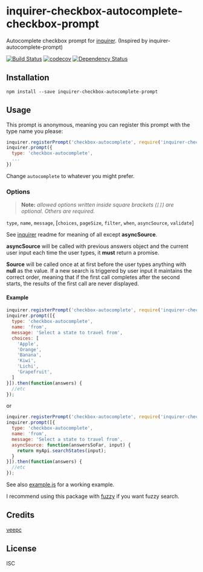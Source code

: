 # inquirer-checkbox-autocomplete-checkbox-prompt

Autocomplete checkbox prompt for [inquirer](https://github.com/SBoudrias/Inquirer.js). (Inspired by inquirer-autocomplete-prompt)

[![Build Status](https://travis-ci.org/VeepC/inquirer-checkbox-autocomplete-prompt.svg?branch=master)](https://travis-ci.org/VeepC/inquirer-checkbox-autocomplete-prompt) [![codecov](https://codecov.io/gh/VeepC/inquirer-checkbox-autocomplete-prompt/branch/master/graph/badge.svg)](https://codecov.io/gh/VeepC/inquirer-checkbox-autocomplete-prompt) [![Dependency Status](https://img.shields.io/david/veepc/inquirer-checkbox-autocomplete-prompt.svg?style=flat-square)](https://david-dm.org/veepc/inquirer-checkbox-autocomplete-prompt)

## Installation

```
npm install --save inquirer-checkbox-autocomplete-prompt
```

## Usage


This prompt is anonymous, meaning you can register this prompt with the type name you please:

```javascript
inquirer.registerPrompt('checkbox-autocomplete', require('inquirer-checkbox-autocomplete-prompt'));
inquirer.prompt({
  type: 'checkbox-autocomplete',
  ...
})
```

Change `autocomplete` to whatever you might prefer.

### Options

> **Note:** _allowed options written inside square brackets (`[]`) are optional. Others are required._

`type`, `name`, `message`, [`choices`, `pageSize`, `filter`, `when`, `asyncSource`, `validate`]

See [inquirer](https://github.com/SBoudrias/Inquirer.js) readme for meaning of all except **asyncSource**.

**asyncSource** will be called with previous answers object and the current user input each time the user types, it **must** return a promise.

**Source** will be called once at at first before the user types anything with **null** as the value. If a new search is triggered by user input it maintains the correct order, meaning that if the first call completes after the second starts, the results of the first call are never displayed.


#### Example

```javascript
inquirer.registerPrompt('checkbox-autocomplete', require('inquirer-checkbox-autocomplete-prompt'));
inquirer.prompt([{
  type: 'checkbox-autocomplete',
  name: 'from',
  message: 'Select a state to travel from',
  choices: [
    'Apple',
    'Orange',
    'Banana',
    'Kiwi',
    'Lichi',
    'Grapefruit',
  ]
}]).then(function(answers) {
  //etc
});
```

or

```javascript
inquirer.registerPrompt('checkbox-autocomplete', require('inquirer-checkbox-autocomplete-prompt'));
inquirer.prompt([{
  type: 'checkbox-autocomplete',
  name: 'from',
  message: 'Select a state to travel from',
  asyncSource: function(answersSoFar, input) {
    return myApi.searchStates(input);
  }
}]).then(function(answers) {
  //etc
});
```

See also [example.js]() for a working example.

I recommend using this package with [fuzzy](https://www.npmjs.com/package/fuzzy) if you want fuzzy search. 

## Credits
[veepc](https://github.com/veepc/)

## License

ISC
